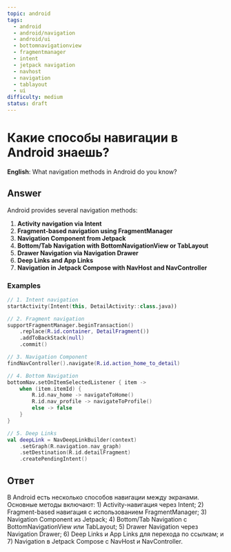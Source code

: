 ```yaml
---
topic: android
tags:
  - android
  - android/navigation
  - android/ui
  - bottomnavigationview
  - fragmentmanager
  - intent
  - jetpack navigation
  - navhost
  - navigation
  - tablayout
  - ui
difficulty: medium
status: draft
---
```


# Какие способы навигации в Android знаешь?

**English**: What navigation methods in Android do you know?

## Answer

Android provides several navigation methods:

1. **Activity navigation via Intent**
2. **Fragment-based navigation using FragmentManager**
3. **Navigation Component from Jetpack**
4. **Bottom/Tab Navigation with BottomNavigationView or TabLayout**
5. **Drawer Navigation via Navigation Drawer**
6. **Deep Links and App Links**
7. **Navigation in Jetpack Compose with NavHost and NavController**

### Examples

```kotlin
// 1. Intent navigation
startActivity(Intent(this, DetailActivity::class.java))

// 2. Fragment navigation
supportFragmentManager.beginTransaction()
    .replace(R.id.container, DetailFragment())
    .addToBackStack(null)
    .commit()

// 3. Navigation Component
findNavController().navigate(R.id.action_home_to_detail)

// 4. Bottom Navigation
bottomNav.setOnItemSelectedListener { item ->
    when (item.itemId) {
        R.id.nav_home -> navigateToHome()
        R.id.nav_profile -> navigateToProfile()
        else -> false
    }
}

// 5. Deep Links
val deepLink = NavDeepLinkBuilder(context)
    .setGraph(R.navigation.nav_graph)
    .setDestination(R.id.detailFragment)
    .createPendingIntent()
```

## Ответ

В Android есть несколько способов навигации между экранами. Основные методы включают: 1) Activity-навигация через Intent; 2) Fragment-based навигация с использованием FragmentManager; 3) Navigation Component из Jetpack; 4) Bottom/Tab Navigation с BottomNavigationView или TabLayout; 5) Drawer Navigation через Navigation Drawer; 6) Deep Links и App Links для перехода по ссылкам; и 7) Navigation в Jetpack Compose с NavHost и NavController.

